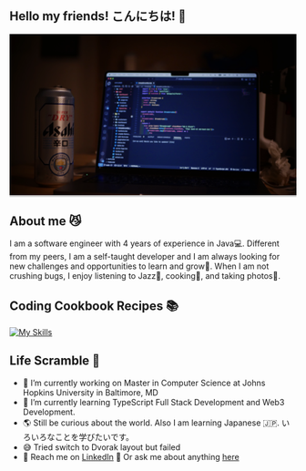 ## Hello my friends! こんにちは! 👋
<!-- ![code_with_beer](0E21BAAF-E603-45AF-B822-F60C13F2AC9B_1_201_a.jpeg) -->
<div style="position: relative;">
  <img src="0E21BAAF-E603-45AF-B822-F60C13F2AC9B_1_201_a.jpeg" alt="image" />
  <div style="position: absolute; top: 0; left: 0; width: 100%; height: 100%; background-color: rgba(0,0,0,0.2);"></div>
</div>

## About me 😼
I am a software engineer with 4 years of experience in Java💻. Different from my peers, I am a self-taught developer and I am always looking for new challenges and opportunities to learn and grow💪. When I am not crushing bugs, I enjoy listening to Jazz🎷, cooking🍳, and taking photos📸.

## Coding Cookbook Recipes 📚
[![My Skills](https://skillicons.dev/icons?i=java,python,javascript,typescript,solidity,spring,nestjs,nextjs,react,tailwind,docker,mysql,postgres,mongodb,linux)](https://skillicons.dev)

## Life Scramble 🎲
- 🔭 I’m currently working on Master in Computer Science at Johns Hopkins University in Baltimore, MD
- 🌱 I’m currently learning TypeScript Full Stack Development and Web3 Development. 
- 🌎 Still be curious about the world. Also I am learning Japanese 🇯🇵. いろいろなことを学びたいです。
- 😅 Tried switch to Dvorak layout but failed
- 📩 Reach me on [LinkedIn](https://www.linkedin.com/in/wontonion/) 💬 Or ask me about anything [here](https://github.com/wontonion/wontonion/issues)
